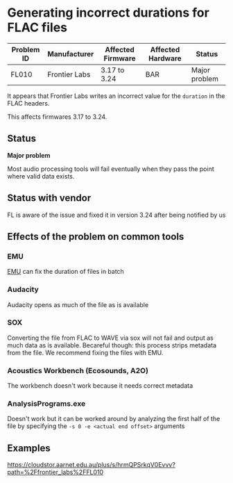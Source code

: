 # Generating incorrect durations for FLAC files

|Problem ID | Manufacturer | Affected Firmware | Affected Hardware | Status              |
|-----------|--------------|------------------|--------------------|---------------------|
|FL010         |Frontier Labs |     3.17 to 3.24 | BAR             |   Major problem     |


It appears that Frontier Labs writes an incorrect value for the `duration` 
in the FLAC headers.

This affects firmwares 3.17 to 3.24.

## Status
**Major problem** 

Most audio processing tools will fail eventually when they pass the point where valid data exists.

## Status with vendor

FL is aware of the issue and fixed it in version 3.24 after being notified by us

## Effects of the problem on common tools
### EMU
[EMU](https://github.com/QutEcoacoustics/emu#fix-the-fl010-metadata-duration-bug) can fix the duration of files in batch
### Audacity
Audacity opens as much of the file as is available
### SOX
Converting the file from FLAC to WAVE via sox will not fail and output as much data as is available. Becareful though: this process strips metadata from the file. We recommend fixing the files with EMU.
### Acoustics Workbench (Ecosounds, A2O)
The workbench doesn't work because it needs correct metadata

### AnalysisPrograms.exe
Doesn't work but it can be worked around by analyzing the first half of the file by specifying the `-s 0 -e <actual end offset>` arguments

## Examples

https://cloudstor.aarnet.edu.au/plus/s/hrmQPSrkqV0Evvv?path=%2Ffrontier_labs%2FFL010



